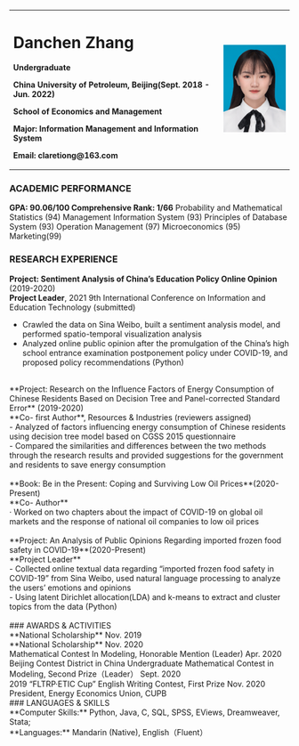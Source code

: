 <table border="0">
  <tr>
    <td width="75%">
      <h1>Danchen Zhang</h1>
      <p><b>Undergraduate</b></p>
      <p><b>China University of Petroleum, Beijing(Sept. 2018 - Jun. 2022)</b></p>
      <p><b>School of Economics and Management</b></p>
      <p><b>Major: Information Management and Information System</b></p>
      <p><b>Email: claretiong@163.com</b></p>
    </td>
    <td width="25%">
      <img src="/zhengjianzhao.jpg" width="100%">     
    </td>
  </tr>
</table>

### ACADEMIC PERFORMANCE
  **GPA: 90.06/100   Comprehensive Rank: 1/66**
  Probability and Mathematical Statistics (94)  Management Information System (93) 
  Principles of Database System (93)  Operation Management (97)  Microeconomics (95)  Marketing(99)
  
### RESEARCH EXPERIENCE  
**Project: Sentiment Analysis of China’s Education Policy Online Opinion** (2019-2020)</br>
  **Project Leader**, 2021 9th International Conference on Information and Education Technology (submitted)</br>
- Crawled the data on Sina Weibo, built a sentiment analysis model, and performed spatio-temporal visualization analysis</br>
- Analyzed online public opinion after the promulgation of the China’s high school entrance examination postponement policy under COVID-19, and proposed policy recommendations (Python)</br>
</br>
**Project: Research on the Influence Factors of Energy Consumption of Chinese Residents Based on Decision Tree and Panel-corrected Standard Error** (2019-2020)</br>               **Co- first Author**, Resources & Industries (reviewers assigned)</br>
- Analyzed of factors influencing energy consumption of Chinese residents using decision tree model based on CGSS 2015 questionnaire</br>
- Compared the similarities and differences between the two methods through the research results and provided suggestions for the government and residents to save energy consumption</br>
</br>
**Book: Be in the Present: Coping and Surviving Low Oil Prices**(2020-Present)</br>
  **Co- Author**</br>
· Worked on two chapters about the impact of COVID-19 on global oil markets and the response of national oil companies to low oil prices</br>
</br>
**Project: An Analysis of Public Opinions Regarding imported frozen food safety in COVID-19**(2020-Present)</br>
  **Project Leader**</br>
- Collected online textual data regarding “imported frozen food safety in COVID-19” from Sina Weibo, used natural language processing to analyze the users’ emotions and opinions</br>
- Using latent Dirichlet allocation(LDA) and k-means to extract and cluster topics from the data (Python)</br>
</br>
### AWARDS & ACTIVITIES</br>
  **National Scholarship**                                                                                      Nov. 2019</br>
  **National Scholarship**                                                                                     Nov. 2020</br>
  Mathematical Contest In Modeling, Honorable Mention (Leader)                                              Apr. 2020</br>
  Beijing Contest District in China Undergraduate Mathematical Contest in Modeling, Second Prize（Leader）  Sept. 2020</br>
  2019 “FLTRP·ETIC Cup” English Writing Contest, First Prize                                                Nov. 2020</br>
  President, Energy Economics Union, CUPB 
</br>
### LANGUAGES & SKILLS</br>  
   **Computer Skills:** Python, Java, C, SQL, SPSS, EViews, Dreamweaver, Stata;</br>
   **Languages:** Mandarin (Native), English（Fluent）</br>
